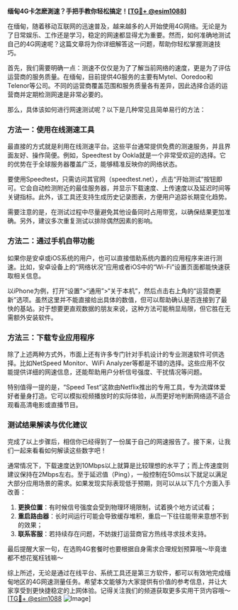 **缅甸4G卡怎麽測速？手把手教你轻松搞定！[[TG💪+ @esim1088](https://t.me/s/esim1088)]**

在缅甸，随着移动互联网的迅速普及，越来越多的人开始使用4G网络。无论是为了日常娱乐、工作还是学习，稳定的网速都显得尤为重要。然而，如何准确地测试自己的4G网速呢？这篇文章将为你详细解答这一问题，帮助你轻松掌握测速技巧。

首先，我们需要明确一点：测速不仅仅是为了了解当前网络的速度，更是为了评估运营商的服务质量。在缅甸，目前提供4G服务的主要有Mytel、Ooredoo和Telenor等公司。不同的运营商覆盖范围和服务质量各有差异，因此选择合适的运营商并定期检测网速是非常必要的。

那么，具体该如何进行网速测试呢？以下是几种常见且简单易行的方法：

### 方法一：使用在线测速工具

最直接的方式就是利用在线测速平台。这些平台通常提供免费的测速服务，并且界面友好、操作简便。例如，Speedtest by Ookla就是一个非常受欢迎的选择。它的优势在于全球服务器覆盖广泛，能够精准反映你的网络状态。

要使用Speedtest，只需访问其官网（speedtest.net），点击“开始测试”按钮即可。它会自动检测附近的最佳服务器，并显示下载速度、上传速度以及延迟时间等关键指标。此外，该工具还支持生成历史记录图表，方便用户追踪长期变化趋势。

需要注意的是，在测试过程中尽量避免其他设备同时占用带宽，以确保结果更加准确。另外，建议多次重复测试以排除偶然因素的影响。

### 方法二：通过手机自带功能

如果你是安卓或iOS系统的用户，也可以直接借助系统内置的应用程序来进行测速。比如，安卓设备上的“网络状况”应用或者iOS中的“Wi-Fi”设置页面都能快速获取相关信息。

以iPhone为例，打开“设置”>“通用”>“关于本机”，然后点击右上角的“运营商更新”选项。虽然这里并不能直接给出具体的数值，但可以帮助确认是否连接到了最快的基站。对于想要更直观数据的朋友来说，这种方法可能稍显局限，但它胜在无需额外安装软件。

### 方法三：下载专业应用程序

除了上述两种方式外，市面上还有许多专门针对手机设计的专业测速软件可供选择。比如NetSpeed Monitor、WiFi Analyzer等都是不错的选择。这些应用不仅能提供详细的网速信息，还能帮助用户分析信号强度、干扰情况等问题。

特别值得一提的是，“Speed Test”这款由Netflix推出的专用工具，专为流媒体爱好者量身打造。它可以模拟视频播放时的实际体验，从而更好地判断网络适不适合观看高清电影或直播节目。

### 测试结果解读与优化建议

完成了以上步骤后，相信你已经得到了一份属于自己的网速报告了。接下来，让我们一起来看看如何解读这些数字吧！

通常情况下，下载速度达到10Mbps以上就算是比较理想的水平了；而上传速度则建议保持在2Mbps左右。至于延迟值（Ping），一般控制在50ms以下就足以满足大部分应用场景的需求。如果发现实际表现低于预期，则可以从以下几个方面入手改善：

1. **更换位置**：有时候信号强度会受到物理环境限制，试着换个地方试试看；
2. **重启路由器**：长时间运行可能会导致缓存堆积，重启一下往往能带来意想不到的效果；
3. **联系客服**：若持续存在问题，不妨拨打运营商官方热线寻求技术支持。

最后提醒大家一句，在选购4G套餐时也要根据自身需求合理规划预算哦～毕竟谁都不想花冤枉钱嘛～

综上所述，无论是通过在线平台、系统工具还是第三方软件，都可以有效地完成缅甸地区的4G网速测量任务。希望本文能够为大家提供有价值的参考信息，并让大家享受到更快捷稳定的上网体验。记得关注我们的频道获取更多实用干货内容哦～ [[TG💪+ @esim1088](https://t.me/s/esim1088) ![Image](https://i.postimg.cc/4NQfJmqS/Snipaste-2025-05-13-00-14-12.png)]